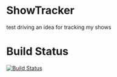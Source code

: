 # ShowTracker
test driving an idea for tracking my shows

# Build Status
[![Build Status](https://travis-ci.org/smtheard/ShowTracker.svg)](https://travis-ci.org/smtheard/ShowTracker)